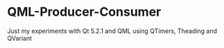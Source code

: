 # QML-Producer-Consumer
Just my experiments with Qt 5.2.1 and QML using QTimers, Theading and QVariant

